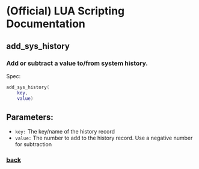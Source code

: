 
# (Official) LUA Scripting Documentation

## add_sys_history

### Add or subtract a value to/from system history.

Spec:
```lua
add_sys_history(
	key,
	value)
```
## Parameters:
- `key:` The key/name of the history record
- `value:` The number to add to the history record. Use a negative number for subtraction
### [back](../history)
